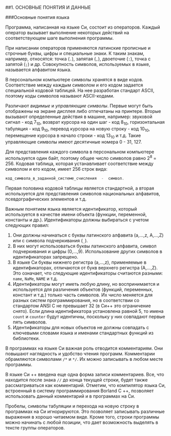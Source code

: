 ##1\. ОСНОВНЫЕ ПОНЯТИЯ И ДАННЫЕ

###Основные понятия языка

Программа, написанная на языке Си, состоит из операторов. Каждый оператор вызывает выполнение некоторых действий на соответствующем шаге выполнения программы.

При написании операторов применяются латинские прописные и строчные буквы, цифры и специальные знаки. К таким знакам, например, относятся: точка (`.`), запятая (`,`), двоеточие (`:`), точка с запятой (`;`) и др. Совокупность символов, используемых в языке, называется алфавитом языка.

В персональном компьютере символы хранятся в виде кодов. Соответствие между каждым символом и его кодом задается специальной кодовой таблицей. На нее разработан стандарт ASCII, поэтому коды символов называют ASCII-кодами.

Различают _видимые_ и _управляющие символы_. Первые могут быть отображены на экране дисплея либо отпечатаны на принтере. Вторые вызывают определенные действия в машине, например: звуковой сигнал - код 7<sub>10</sub>, возврат курсора на один шаг - код 8<sub>10</sub>, горизонтальная табуляция - код 9<sub>10</sub>, перевод курсора на новую строку - код 10<sub>10</sub>, перемещение курсора в начало строки - код 13<sub>10</sub> и т.д. Такие управляющие символы имеют десятичные номера 0 - 31, 127.

Для представления каждого символа в персональном компьютере используется один байт, поэтому общее число символов равно 2<sup>8</sup> = 256\. Кодовая таблица, которая устанавливает соответствие между символом и его кодом, имеет 256 строк вида:

```c
код_символа_в_заданной_системе_счисления  -  символ.
```

Первая половина кодовой таблицы является стандартной, а вторая используется для представления символов национальных алфавитов, псевдографических элементов и т.д.

Важным понятием языка является идентификатор, который используется в качестве имени объекта (функции, переменной, константы и др.). Идентификаторы должны выбираться с учетом следующих правил:

1.  Они должны начинаться с буквы латинского алфавита (а,...,z, А,...,Z) или с символа подчеркивания (`_`).
2.  В них могут использоваться буквы латинского алфавита, символ подчеркивания и цифры (0,...,9). Использование других символов в идентификаторах запрещено.
3.  В языке Си буквы нижнего регистра (а,...,z), применяемые в идентификаторах, отличаются от букв верхнего регистра (А,...,Z). Это означает, что следующие идентификаторы считаются разными: `name`, `NaMe`, `NAME` и т.д.
4.  Идентификаторы могут иметь любую длину, но воспринимается и используется для различения объектов (функций, переменных, констант и т.д.) только часть символов. Их число меняется для разных систем программирования, но в соответствии со стандартом ANSI C не превышает 32 (в Си++ это ограничение снято). Если длина идентификатора установлена равной 5, то имена `count` и `counter` будут идентичны, поскольку у них совпадают первые пять символов.
5.  Идентификаторы для новых объектов не должны совпадать с ключевыми словами языка и именами стандартных функций из библиотеки.

В программах на языке Си важная роль отводится комментариям. Они повышают наглядность и удобство чтения программ. Комментарии обрамляются символами `/*` и `*/`. Их можно записывать в любом месте программы.

В языке Си&nbsp;++ введена еще одна форма записи комментариев. Все, что находится после знака `//` до конца текущей строки, будет также рассматриваться как комментарий. Отметим, что компилятор языка Си, встроенный в систему программирования Borland C&nbsp;++, позволяет использовать данный комментарий и в программах на Си.

Пробелы, символы табуляции и перехода на новую строку в программах на Си игнорируются. Это позволяет записывать различные выражения в хорошо читаемом виде. Кроме того, строки программы можно начинать с любой позиции, что дает возможность выделять в тексте группы операторов.